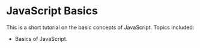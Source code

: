 # JavaScript Basics

This is a short tutorial on the basic concepts of JavaScript. Topics included:

* Basics of JavaScript.